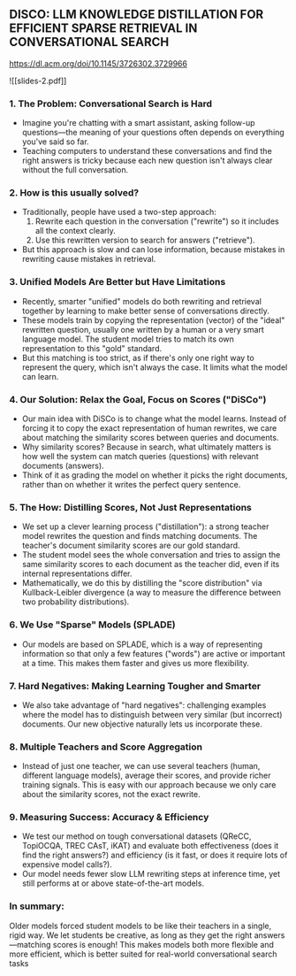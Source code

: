 ## DISCO: LLM KNOWLEDGE DISTILLATION FOR EFFICIENT SPARSE RETRIEVAL IN CONVERSATIONAL SEARCH
https://dl.acm.org/doi/10.1145/3726302.3729966

![[slides-2.pdf]]

### 1. **The Problem: Conversational Search is Hard**

- Imagine you're chatting with a smart assistant, asking follow-up questions—the meaning of your questions often depends on everything you've said so far.
- Teaching computers to understand these conversations and find the right answers is tricky because each new question isn't always clear without the full conversation.

### 2. **How is this usually solved?**

- Traditionally, people have used a two-step approach:
    1. Rewrite each question in the conversation ("rewrite") so it includes all the context clearly.
    2. Use this rewritten version to search for answers ("retrieve").
- But this approach is slow and can lose information, because mistakes in rewriting cause mistakes in retrieval.

### 3. **Unified Models Are Better but Have Limitations**

- Recently, smarter "unified" models do both rewriting and retrieval together by learning to make better sense of conversations directly.
- These models train by copying the representation (vector) of the "ideal" rewritten question, usually one written by a human or a very smart language model. The student model tries to match its own representation to this "gold" standard.
- But this matching is too strict, as if there's only one right way to represent the query, which isn't always the case. It limits what the model can learn.

### 4. **Our Solution: Relax the Goal, Focus on Scores ("DiSCo")**

- Our main idea with DiSCo is to change what the model learns. Instead of forcing it to copy the exact representation of human rewrites, we care about matching the similarity scores between queries and documents.
- Why similarity scores? Because in search, what ultimately matters is how well the system can match queries (questions) with relevant documents (answers).
- Think of it as grading the model on whether it picks the right documents, rather than on whether it writes the perfect query sentence.

### 5. **The How: Distilling Scores, Not Just Representations**

- We set up a clever learning process ("distillation"): a strong teacher model rewrites the question and finds matching documents. The teacher's document similarity scores are our gold standard.
- The student model sees the whole conversation and tries to assign the same similarity scores to each document as the teacher did, even if its internal representations differ.
- Mathematically, we do this by distilling the "score distribution" via Kullback-Leibler divergence (a way to measure the difference between two probability distributions).

### 6. **We Use "Sparse" Models (SPLADE)**

- Our models are based on SPLADE, which is a way of representing information so that only a few features ("words") are active or important at a time. This makes them faster and gives us more flexibility.

### 7. **Hard Negatives: Making Learning Tougher and Smarter**

- We also take advantage of "hard negatives": challenging examples where the model has to distinguish between very similar (but incorrect) documents. Our new objective naturally lets us incorporate these.

### 8. **Multiple Teachers and Score Aggregation**

- Instead of just one teacher, we can use several teachers (human, different language models), average their scores, and provide richer training signals. This is easy with our approach because we only care about the similarity scores, not the exact rewrite.

### 9. **Measuring Success: Accuracy & Efficiency**

- We test our method on tough conversational datasets (QReCC, TopiOCQA, TREC CAsT, iKAT) and evaluate both effectiveness (does it find the right answers?) and efficiency (is it fast, or does it require lots of expensive model calls?).
- Our model needs fewer slow LLM rewriting steps at inference time, yet still performs at or above state-of-the-art models.

### **In summary:**  
Older models forced student models to be like their teachers in a single, rigid way. We let students be creative, as long as they get the right answers—matching scores is enough! This makes models both more flexible and more efficient, which is better suited for real-world conversational search tasks
